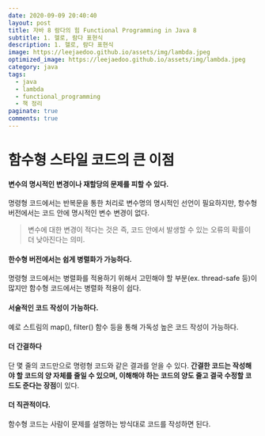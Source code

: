 ```yaml
---
date: 2020-09-09 20:40:40
layout: post
title: 자바 8 람다의 힘 Functional Programming in Java 8
subtitle: 1. 헬로, 람다 표현식
description: 1. 헬로, 람다 표현식
image: https://leejaedoo.github.io/assets/img/lambda.jpeg
optimized_image: https://leejaedoo.github.io/assets/img/lambda.jpeg
category: java
tags:
  - java
  - lambda
  - functional_programming
  - 책 정리
paginate: true
comments: true
---
```

# 함수형 스타일 코드의 큰 이점
#### 변수의 명시적인 변경이나 재할당의 문제를 피할 수 있다. 
명령형 코드에서는 반복문을 통한 처리로 변수명의 명시적인 선언이 필요하지만, 항수형 버전에서는 코드 안에 명시적인 변수 변경이 없다.

> 변수에 대한 변경이 적다는 것은 즉, 코드 안에서 발생할 수 있는 오류의 확률이 더 낮아진다는 의미.

#### 한수형 버전에서는 쉽게 병렬화가 가능하다.
명령형 코드에서는 병렬화를 적용하기 위해서 고민해야 할 부분(ex. thread-safe 등)이 많지만 함수형 코드에서는 병렬화 적용이 쉽다.

#### 서술적인 코드 작성이 가능하다.
예로 스트림의 map(), filter() 함수 등을 통해 가독성 높은 코드 작성이 가능하다.

#### 더 간결하다
단 몇 줄의 코드만으로 명령형 코드와 같은 결과를 얻을 수 있다. **간결한 코드는 작성해야 할 코드의 양 자체를 줄일 수 있으며, 이해해야 하는 코드의 양도 줄고 결국 수정할 코드도 준다는 장점**이 있다.

#### 더 직관적이다.
함수형 코드는 사람이 문제를 설명하는 방식대로 코드를 작성하면 된다.

          